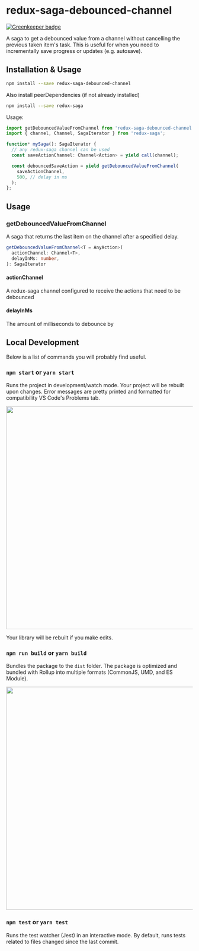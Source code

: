 # redux-saga-debounced-channel

[![Greenkeeper badge](https://badges.greenkeeper.io/di-ng/redux-saga-debounced-channel.svg)](https://greenkeeper.io/)

A saga to get a debounced value from a channel without cancelling the previous taken item's task. This is useful for when you need to incrementally save progress or updates (e.g. autosave).

## Installation & Usage

```bash
npm install --save redux-saga-debounced-channel
```

Also install peerDependencies (if not already installed)

```bash
npm install --save redux-saga
```

Usage:

```ts
import getDebouncedValueFromChannel from 'redux-saga-debounced-channel';
import { channel, Channel, SagaIterator } from 'redux-saga';

function* mySaga(): SagaIterator {
  // any redux-saga channel can be used
  const saveActionChannel: Channel<Action> = yield call(channel);

  const debouncedSaveAction = yield getDebouncedValueFromChannel(
    saveActionChannel,
    500, // delay in ms
  );
};
```

## Usage

### getDebouncedValueFromChannel

A saga that returns the last item on the channel after a specified delay.

```ts
getDebouncedValueFromChannel<T = AnyAction>(
  actionChannel: Channel<T>,
  delayInMs: number,
): SagaIterator
```

#### actionChannel

A redux-saga channel configured to receive the actions that need to be debounced

#### delayInMs

The amount of milliseconds to debounce by

## Local Development

Below is a list of commands you will probably find useful.

### `npm start` or `yarn start`

Runs the project in development/watch mode. Your project will be rebuilt upon changes. Error messages are pretty printed and formatted for compatibility VS Code's Problems tab.

<img src="https://user-images.githubusercontent.com/4060187/52168303-574d3a00-26f6-11e9-9f3b-71dbec9ebfcb.gif" width="600" />

Your library will be rebuilt if you make edits.

### `npm run build` or `yarn build`

Bundles the package to the `dist` folder.
The package is optimized and bundled with Rollup into multiple formats (CommonJS, UMD, and ES Module).

<img src="https://user-images.githubusercontent.com/4060187/52168322-a98e5b00-26f6-11e9-8cf6-222d716b75ef.gif" width="600" />

### `npm test` or `yarn test`

Runs the test watcher (Jest) in an interactive mode.
By default, runs tests related to files changed since the last commit.
